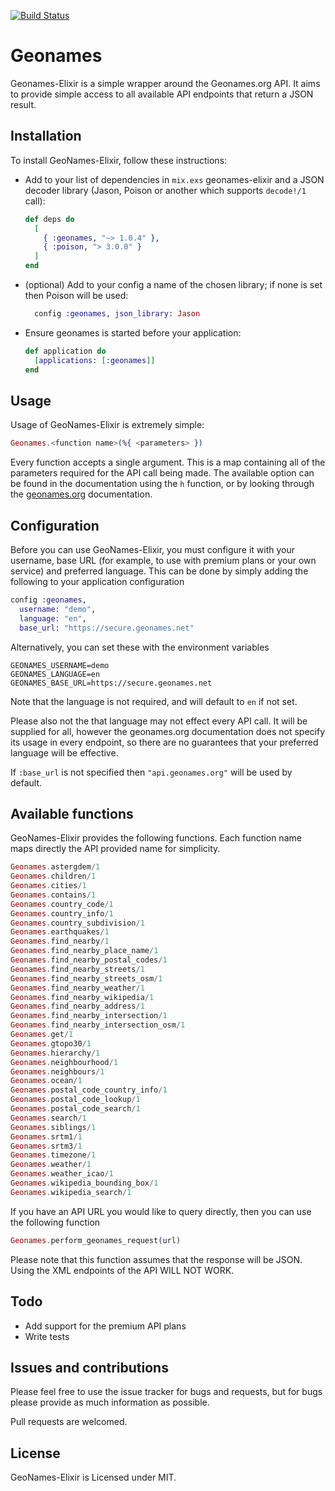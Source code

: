 [![Build Status](https://travis-ci.org/pareeohnos/geonames-elixir.svg?branch=master)](https://travis-ci.org/pareeohnos/geonames-elixir)

# Geonames

Geonames-Elixir is a simple wrapper around the Geonames.org API. It aims to provide
simple access to all available API endpoints that return a JSON result.

## Installation

To install GeoNames-Elixir, follow these instructions:

- Add to your list of dependencies in `mix.exs` geonames-elixir and a JSON decoder library (Jason, Poison or another which supports `decode!/1` call):

  ```elixir
  def deps do
    [
      { :geonames, "~> 1.0.4" },
      { :poison, "> 3.0.0" }
    ]
  end
  ```
- (optional) Add to your config a name of the chosen library; if none is set then Poison will be used:

  ```elixir
    config :geonames, json_library: Jason
  ```

- Ensure geonames is started before your application:

  ```elixir
  def application do
    [applications: [:geonames]]
  end
  ```


## Usage

Usage of GeoNames-Elixir is extremely simple:

  ```elixir
  Geonames.<function name>(%{ <parameters> })
  ```

Every function accepts a single argument. This is a map containing
all of the parameters required for the API call being made. The
available option can be found in the documentation using the `h`
function, or by looking through the [geonames.org](http://www.geonames.org/export/ws-overview.html)
documentation.


## Configuration

Before you can use GeoNames-Elixir, you must configure it with your
username, base URL (for example, to use with premium plans or your own service) 
and preferred language. This can be done by simply adding the following 
to your application configuration

  ```elixir
  config :geonames,
    username: "demo",
    language: "en",
    base_url: "https://secure.geonames.net"
  ```

Alternatively, you can set these with the environment variables

  ```
  GEONAMES_USERNAME=demo
  GEONAMES_LANGUAGE=en
  GEONAMES_BASE_URL=https://secure.geonames.net
  ```

Note that the language is not required, and will default to `en`
if not set.

Please also not the that language may not effect every API call.
It will be supplied for all, however the geonames.org documentation
does not specify its usage in every endpoint, so there are no
guarantees that your preferred language will be effective.

If `:base_url` is not specified then `"api.geonames.org"` will be used by default.


## Available functions

GeoNames-Elixir provides the following functions. Each function
name maps directly the API provided name for simplicity.

  ```elixir
  Geonames.astergdem/1
  Geonames.children/1
  Geonames.cities/1
  Geonames.contains/1
  Geonames.country_code/1
  Geonames.country_info/1
  Geonames.country_subdivision/1
  Geonames.earthquakes/1
  Geonames.find_nearby/1
  Geonames.find_nearby_place_name/1
  Geonames.find_nearby_postal_codes/1
  Geonames.find_nearby_streets/1
  Geonames.find_nearby_streets_osm/1
  Geonames.find_nearby_weather/1
  Geonames.find_nearby_wikipedia/1
  Geonames.find_nearby_address/1
  Geonames.find_nearby_intersection/1
  Geonames.find_nearby_intersection_osm/1
  Geonames.get/1
  Geonames.gtopo30/1
  Geonames.hierarchy/1
  Geonames.neighbourhood/1
  Geonames.neighbours/1
  Geonames.ocean/1
  Geonames.postal_code_country_info/1
  Geonames.postal_code_lookup/1
  Geonames.postal_code_search/1
  Geonames.search/1
  Geonames.siblings/1
  Geonames.srtm1/1
  Geonames.srtm3/1
  Geonames.timezone/1
  Geonames.weather/1
  Geonames.weather_icao/1
  Geonames.wikipedia_bounding_box/1
  Geonames.wikipedia_search/1
  ```

If you have an API URL you would like to query directly, then you
can use the following function

  ```elixir
  Geonames.perform_geonames_request(url)
  ```

Please note that this function assumes that the response will be
JSON. Using the XML endpoints of the API WILL NOT WORK.


## Todo

- Add support for the premium API plans
- Write tests

## Issues and contributions

Please feel free to use the issue tracker for bugs and requests, but for bugs
please provide as much information as possible.

Pull requests are welcomed.

## License

GeoNames-Elixir is Licensed under MIT.
